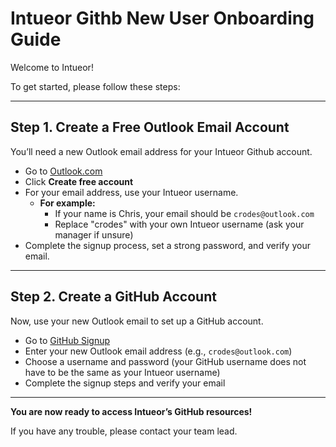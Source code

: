 # Intueor Githb New User Onboarding Guide

Welcome to Intueor!

To get started, please follow these steps:

---

## Step 1. Create a Free Outlook Email Account

You’ll need a new Outlook email address for your Intueor Github account.

- Go to [Outlook.com](https://outlook.com)
- Click **Create free account**
- For your email address, use your Intueor username.
  - **For example:**  
    - If your name is Chris, your email should be `crodes@outlook.com`
    - Replace "crodes" with your own Intueor username (ask your manager if unsure)
- Complete the signup process, set a strong password, and verify your email.

---

## Step 2. Create a GitHub Account

Now, use your new Outlook email to set up a GitHub account.

- Go to [GitHub Signup](https://github.com/join)
- Enter your new Outlook email address (e.g., `crodes@outlook.com`)
- Choose a username and password (your GitHub username does not have to be the same as your Intueor username)
- Complete the signup steps and verify your email

---

**You are now ready to access Intueor’s GitHub resources!**

If you have any trouble, please contact your team lead.
